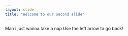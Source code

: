 ```yaml
---
layout: slide
title: "Welcome to our second slide"
---
```

Man i just wanna take a nap
Use the left arrow to go back!
